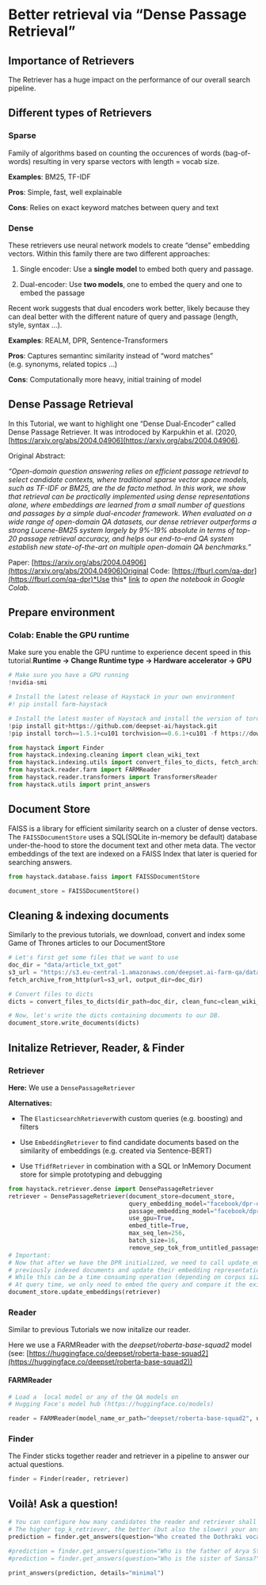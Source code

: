 <!---
title: "Tutorial 6"
metaTitle: "Better retrieval via Dense Passage Retrieval"
metaDescription: ""
slug: "/docs/tutorial6"
date: "2020-09-03"
id: "tutorial6md"
--->

# Better retrieval via “Dense Passage Retrieval”

## Importance of Retrievers

The Retriever has a huge impact on the performance of our overall search
pipeline.

## Different types of Retrievers

### Sparse

Family of algorithms based on counting the occurences of words
(bag-of-words) resulting in very sparse vectors with length = vocab
size.

**Examples**: BM25, TF-IDF

**Pros**: Simple, fast, well explainable

**Cons**: Relies on exact keyword matches between query and text

### Dense

These retrievers use neural network models to create “dense” embedding
vectors. Within this family there are two different approaches:


1. Single encoder: Use a **single model** to embed both query and
passage.


2. Dual-encoder: Use **two models**, one to embed the query and one to
embed the passage

Recent work suggests that dual encoders work better, likely because they
can deal better with the different nature of query and passage (length,
style, syntax …).

**Examples**: REALM, DPR, Sentence-Transformers

**Pros**: Captures semantinc similarity instead of “word matches”
(e.g. synonyms, related topics …)

**Cons**: Computationally more heavy, initial training of model

## Dense Passage Retrieval

In this Tutorial, we want to highlight one “Dense Dual-Encoder” called
Dense Passage Retriever. It was introdoced by Karpukhin et al. (2020,
[https://arxiv.org/abs/2004.04906](https://arxiv.org/abs/2004.04906).

Original Abstract:

*“Open-domain question answering relies on efficient passage retrieval
to select candidate contexts, where traditional sparse vector space
models, such as TF-IDF or BM25, are the de facto method. In this work,
we show that retrieval can be practically implemented using dense
representations alone, where embeddings are learned from a small number
of questions and passages by a simple dual-encoder framework. When
evaluated on a wide range of open-domain QA datasets, our dense
retriever outperforms a strong Lucene-BM25 system largely by 9%-19%
absolute in terms of top-20 passage retrieval accuracy, and helps our
end-to-end QA system establish new state-of-the-art on multiple
open-domain QA benchmarks.”*

Paper: [https://arxiv.org/abs/2004.04906](https://arxiv.org/abs/2004.04906)Original Code: [https://fburl.com/qa-dpr](https://fburl.com/qa-dpr)*Use this*
[link](https://colab.research.google.com/github/deepset-ai/haystack/blob/master/tutorials/Tutorial6_Better_Retrieval_via_DPR.ipynb)
*to open the notebook in Google Colab.*

## Prepare environment

### Colab: Enable the GPU runtime

Make sure you enable the GPU runtime to experience decent speed in
this tutorial.**Runtime -> Change Runtime type -> Hardware accelerator -> GPU**

```python
# Make sure you have a GPU running
!nvidia-smi
```

```python
# Install the latest release of Haystack in your own environment
#! pip install farm-haystack

# Install the latest master of Haystack and install the version of torch that works with the colab GPUs
!pip install git+https://github.com/deepset-ai/haystack.git
!pip install torch==1.5.1+cu101 torchvision==0.6.1+cu101 -f https://download.pytorch.org/whl/torch_stable.html
```

```python
from haystack import Finder
from haystack.indexing.cleaning import clean_wiki_text
from haystack.indexing.utils import convert_files_to_dicts, fetch_archive_from_http
from haystack.reader.farm import FARMReader
from haystack.reader.transformers import TransformersReader
from haystack.utils import print_answers
```

## Document Store

FAISS is a library for efficient similarity search on a cluster of dense
vectors. The `FAISSDocumentStore` uses a SQL(SQLite in-memory be
default) database under-the-hood to store the document text and other
meta data. The vector embeddings of the text are indexed on a FAISS
Index that later is queried for searching answers.

```python
from haystack.database.faiss import FAISSDocumentStore

document_store = FAISSDocumentStore()
```

## Cleaning & indexing documents

Similarly to the previous tutorials, we download, convert and index some
Game of Thrones articles to our DocumentStore

```python
# Let's first get some files that we want to use
doc_dir = "data/article_txt_got"
s3_url = "https://s3.eu-central-1.amazonaws.com/deepset.ai-farm-qa/datasets/documents/wiki_gameofthrones_txt.zip"
fetch_archive_from_http(url=s3_url, output_dir=doc_dir)

# Convert files to dicts
dicts = convert_files_to_dicts(dir_path=doc_dir, clean_func=clean_wiki_text, split_paragraphs=True)

# Now, let's write the dicts containing documents to our DB.
document_store.write_documents(dicts)
```

## Initalize Retriever, Reader, & Finder

### Retriever

**Here:** We use a `DensePassageRetriever`

**Alternatives:**


* The `ElasticsearchRetriever`with custom queries (e.g. boosting)
and filters


* Use `EmbeddingRetriever` to find candidate documents based on the
similarity of embeddings (e.g. created via Sentence-BERT)


* Use `TfidfRetriever` in combination with a SQL or InMemory Document
store for simple prototyping and debugging

```python
from haystack.retriever.dense import DensePassageRetriever
retriever = DensePassageRetriever(document_store=document_store,
                                  query_embedding_model="facebook/dpr-question_encoder-single-nq-base",
                                  passage_embedding_model="facebook/dpr-ctx_encoder-single-nq-base",
                                  use_gpu=True,
                                  embed_title=True,
                                  max_seq_len=256,
                                  batch_size=16,
                                  remove_sep_tok_from_untitled_passages=True)
# Important:
# Now that after we have the DPR initialized, we need to call update_embeddings() to iterate over all
# previously indexed documents and update their embedding representation.
# While this can be a time consuming operation (depending on corpus size), it only needs to be done once.
# At query time, we only need to embed the query and compare it the existing doc embeddings which is very fast.
document_store.update_embeddings(retriever)
```

### Reader

Similar to previous Tutorials we now initalize our reader.

Here we use a FARMReader with the *deepset/roberta-base-squad2* model
(see: [https://huggingface.co/deepset/roberta-base-squad2](https://huggingface.co/deepset/roberta-base-squad2))

#### FARMReader

```python
# Load a  local model or any of the QA models on
# Hugging Face's model hub (https://huggingface.co/models)

reader = FARMReader(model_name_or_path="deepset/roberta-base-squad2", use_gpu=True)
```

### Finder

The Finder sticks together reader and retriever in a pipeline to answer
our actual questions.

```python
finder = Finder(reader, retriever)
```

## Voilà! Ask a question!

```python
# You can configure how many candidates the reader and retriever shall return
# The higher top_k_retriever, the better (but also the slower) your answers.
prediction = finder.get_answers(question="Who created the Dothraki vocabulary?", top_k_retriever=10, top_k_reader=5)

#prediction = finder.get_answers(question="Who is the father of Arya Stark?", top_k_retriever=10, top_k_reader=5)
#prediction = finder.get_answers(question="Who is the sister of Sansa?", top_k_retriever=10, top_k_reader=5)
```

```python
print_answers(prediction, details="minimal")
```
